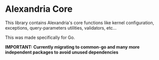 # Alexandria Core

This library contains Alexandria's core functions like kernel configuration, exceptions, query-parameters utilities, validators, etc...

This was made specifically for Go.

**IMPORTANT: Currently migrating to common-go and many more independent packages to avoid unused dependencies**
